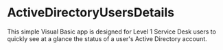 # ActiveDirectoryUsersDetails
This simple Visual Basic app is designed for Level 1 Service Desk users to quickly see at a glance the status of a user's Active Directory account.
